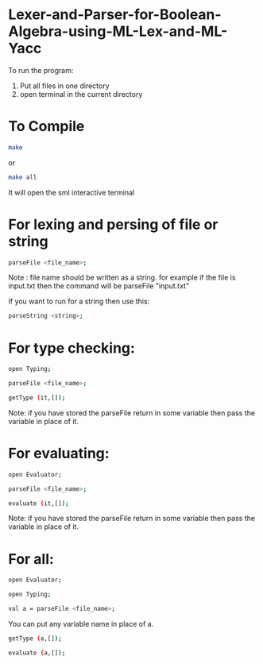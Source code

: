 # Lexer-and-Parser-for-Boolean-Algebra-using-ML-Lex-and-ML-Yacc
To run the program:
1. Put all files in one directory
2. open terminal in the current directory
# To Compile
```bash
make
```
or
```bash
make all
```
It will open the sml interactive terminal
# For lexing and persing of file or string
```bash
parseFile <file_name>;
```
Note : file name should be written as a string. for example if the file is input.txt then the command will be parseFile "input.txt"

If you want to run for a string then use this:
```bash
parseString <string>;
```
# For type checking:
```bash
open Typing;
```
```bash
parseFile <file_name>;
```
```bash
getType (it,[]);
```
Note: if you have stored the parseFile return in some variable then pass the variable in place of it.

# For evaluating:
```bash
open Evaluator;
```
```bash
parseFile <file_name>;
```
```bash
evaluate (it,[]);
```
Note: if you have stored the parseFile return in some variable then pass the variable in place of it.
# For all:
```bash
open Evaluator;
```
```bash
open Typing;
```
```bash
val a = parseFile <file_name>;
```
You can put any variable name in place of a.
```bash
getType (a,[]);
```
```bash
evaluate (a,[]);
```
